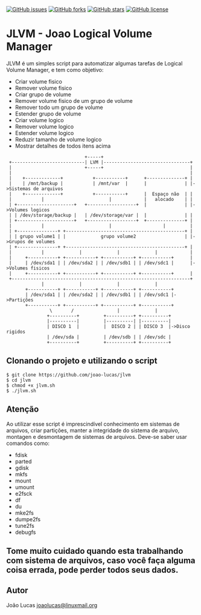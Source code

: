 [![GitHub issues](https://img.shields.io/github/issues/joao-lucas/jlvm.svg?style=plastic)](https://github.com/joao-lucas/jlvm/issues)
[![GitHub forks](https://img.shields.io/github/forks/joao-lucas/jlvm.svg?style=plastic)](https://github.com/joao-lucas/jlvm/network)
[![GitHub stars](https://img.shields.io/github/stars/joao-lucas/jlvm.svg?style=plastic)](https://github.com/joao-lucas/jlvm/stargazers)
[![GitHub license](https://img.shields.io/badge/license-MIT-blue.svg?style=plastic)](https://raw.githubusercontent.com/joao-lucas/jlvm/master/LICENSE)


# JLVM - Joao Logical Volume Manager

JLVM é um simples script para automatizar algumas tarefas de Logical Volume Manager, e tem como objetivo:

* Criar volume fisico
* Remover volume fisico
* Criar grupo de volume
* Remover volume fisico de um grupo de volume
* Remover todo um grupo de volume
* Estender grupo de volume
* Criar volume logico
* Remover volume logico
* Estender volume logico
* Reduzir tamanho de volume logico
* Mostrar detalhes de todos itens acima


```
                             +-----+
 +---------------------------| LVM |--------------------------------+
 |                           +-----+                                |
 |                                                                  |
 |    +-------------+           +-----------+      +--------------+ |
 |    | /mnt/backup |           | /mnt/var  |      |              | |->Sistemas de arquivos
 |    +-------------+           +-----------+      |  Espaço não  | |
 |           |                        |            |   alocado    | |
 | +---------------------+   +------------------+  |              | |->Volumes logicos
 | | /dev/storage/backup |   | /dev/storage/var |  |              | |
 | +---------------------+   +------------------+  +--------------+ |
 |           |                        |                   |         |
 | +---------------+ +--------------------------------------------+ |
 | | grupo volume1 | |             grupo volume2                  | |->Grupos de volumes
 | +---------------+ +--------------------------------------------+ |
 |           |             |             |             |            |
 |     +-----------+ +-----------+ +-----------+ +-----------+      |
 |     | /dev/sda1 | | /dev/sda2 | | /dev/sdb1 | | /dev/sdc1 |      |->Volumes fisicos
 |     +-----------+ +-----------+ +-----------+ +-----------+      |
 +------------------------------------------------------------------+
             |             |             |             |
       +-----------+ +-----------+ +-----------+ +-----------+
       | /dev/sda1 | | /dev/sda2 | | /dev/sdb1 | | /dev/sdc1 |->Partições
       +-----------+ +-----------+ +-----------+ +-----------+
                \       /                |             |
               +----------+         +----------+ +----------+
               |----------|         |----------| |----------|
               | DISCO 1  |         |  DISCO 2 | | DISCO 3  |->Disco rigidos
               | /dev/sda |         | /dev/sdb | | /dev/sdc |
               +----------+         +----------+ +----------+
```

## Clonando o projeto e utilizando o script
```
$ git clone https://github.com/joao-lucas/jlvm
$ cd jlvm
$ chmod +x jlvm.sh
$ ./jlvm.sh

```

## Atenção
Ao utilizar esse script é imprescindível conhecimento em sistemas de arquivos, criar partições, manter a integridade do sistema de arquivo, montagen e desmontagem de sistemas de arquivos. Deve-se saber usar comandos como: 

* fdisk
* parted
* gdisk
* mkfs
* mount
* umount
* e2fsck
* df
* du
* mke2fs
* dumpe2fs
* tune2fs
* debugfs

## Tome muito cuidado quando esta trabalhando com sistema de arquivos, caso você faça alguma coisa errada, pode perder todos seus dados.

## Autor
João Lucas <joaolucas@linuxmail.org>
